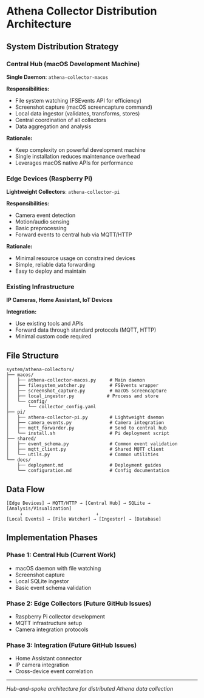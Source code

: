 # Athena Collector Distribution Architecture

## System Distribution Strategy

### Central Hub (macOS Development Machine)
**Single Daemon**: `athena-collector-macos`

**Responsibilities:**
- File system watching (FSEvents API for efficiency)
- Screenshot capture (macOS screencapture command)
- Local data ingestor (validates, transforms, stores)
- Central coordination of all collectors
- Data aggregation and analysis

**Rationale:**
- Keep complexity on powerful development machine
- Single installation reduces maintenance overhead
- Leverages macOS native APIs for performance

### Edge Devices (Raspberry Pi)
**Lightweight Collectors**: `athena-collector-pi`

**Responsibilities:**
- Camera event detection
- Motion/audio sensing
- Basic preprocessing
- Forward events to central hub via MQTT/HTTP

**Rationale:**
- Minimal resource usage on constrained devices
- Simple, reliable data forwarding
- Easy to deploy and maintain

### Existing Infrastructure
**IP Cameras, Home Assistant, IoT Devices**

**Integration:**
- Use existing tools and APIs
- Forward data through standard protocols (MQTT, HTTP)
- Minimal custom code required

## File Structure

```
system/athena-collectors/
├── macos/
│   ├── athena-collector-macos.py     # Main daemon
│   ├── filesystem_watcher.py         # FSEvents wrapper
│   ├── screenshot_capture.py         # macOS screencapture
│   ├── local_ingestor.py            # Process and store
│   └── config/
│       └── collector_config.yaml
├── pi/
│   ├── athena-collector-pi.py        # Lightweight daemon
│   ├── camera_events.py              # Camera integration
│   ├── mqtt_forwarder.py             # Send to central hub
│   └── install.sh                    # Pi deployment script
├── shared/
│   ├── event_schema.py               # Common event validation
│   ├── mqtt_client.py                # Shared MQTT client
│   └── utils.py                      # Common utilities
└── docs/
    ├── deployment.md                 # Deployment guides
    └── configuration.md              # Config documentation
```

## Data Flow

```
[Edge Devices] → MQTT/HTTP → [Central Hub] → SQLite → [Analysis/Visualization]
     ↓                           ↓
[Local Events] → [File Watcher] → [Ingestor] → [Database]
```

## Implementation Phases

### Phase 1: Central Hub (Current Work)
- macOS daemon with file watching
- Screenshot capture
- Local SQLite ingestor
- Basic event schema validation

### Phase 2: Edge Collectors (Future GitHub Issues)
- Raspberry Pi collector development
- MQTT infrastructure setup
- Camera integration protocols

### Phase 3: Integration (Future GitHub Issues)
- Home Assistant connector
- IP camera integration
- Cross-device event correlation

---
*Hub-and-spoke architecture for distributed Athena data collection*